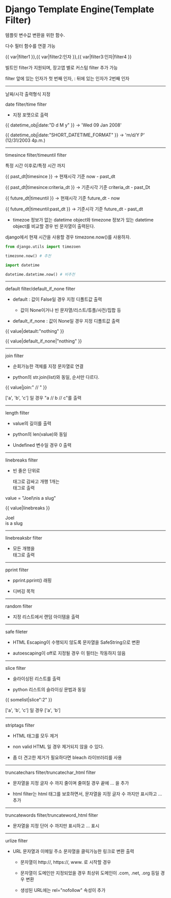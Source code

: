 # Django Template Engine(Template Filter)

템플릿 변수값 변환을 위한 함수.

다수 필터 함수를 연결 가능

{{ var|filter1 }},{{ var|filter2:인자 }},{{ var|filter3:인자|filter4 }}

빌트인 filter가 지원되며, 장고앱 별로 커스텀 filter 추가 가능

filter 앞에 있는 인자가 첫 번째 인자, : 뒤에 있는 인자가 2번째 인자

----

날짜/시각 출력형식 지정

date filter/time filter

* 지정 포맷으로 출력

{{ datetime_obj|date:"D d M y" }} -> 'Wed 09 Jan 2008'

{{ datetime_obj|date:"SHORT_DATETIME_FORMAT" }} -> 'm/d/Y P' (12/31/2003 4p.m.)

----

timesince filter/timeuntil filter

특정 시간 이후로/특정 시간 까지

{{ past_dt|timesince }} -> 현재시각 기준 now - past_dt

{{ past_dt|timesince:criteria_dt }} -> 기준시각 기준 criteria_dt - past_Dt

{{ future_dt|timeuntil }} -> 현재시각 기준 future_dt - now

{{ future_dt|timeuntil:past_dt }} -> 기준시각 기준 future_dt - past_dt

* timezoe 정보가 없는 datetime object와 timezone 정보가 있는 datetime object를 비교할 경우 빈 문자열이 출력된다.

django에서 현재 시간을 사용할 경우 timezone.now()를 사용하자.

```py
from django.utils import timezoen

timezone.now() # 추천

import datetime

datetime.datetime.now() # 비추천
```

----

default filter/default_if_none filter

* default : 값이 False일 경우 지정 디폴트값 출력

    * 값이 None이거나 빈 문자열/리스트/튜플/사전/집합 등

* default_if_none : 값이 None일 경우 지정 디폴트값 출력

{{ value|detault:"nothing" }}

{{ value|default_if_none|"nothing" }}

----

join filter

* 순회가능한 객체를 지정 문자열로 연결

* python의 str.join(list)와 동일, 순서만 다르다.

{{ value|join:" // " }}

['a', 'b', 'c'] 일 경우 "a // b // c"를 출력

----

length filter

* value의 길이를 출력

* python의 len(value)와 동일

* Undefined 변수일 경우 0 출력

----

linebreaks filter

 * 빈 줄은 단위로 <p> 태그로 감싸고 개행 1개는 <br> 태그로 출력

 value = "Joel\nis a slug"

 {{ value|linebreaks }}

 <p>Joel<br/>is a slug</p>

----

linebreaksbr filter

* 모든 개행을 <br> 태그로 출력

----

pprint filter

* pprint.pprint() 래핑

* 디버깅 목적

----

random filter

* 지정 리스트에서 랜덤 아이템을 출력

----

safe fileter

* HTML Escaping이 수행되지 않도록 문자열을 SafeString으로 변환

* autoescaping이 off로 지정될 경우 이 필터는 작동하지 않음

----

slice filter

* 슬라이싱된 리스트를 출력

* python 리스트의 슬라이싱 문법과 동일

{{ somelist|slice":2" }}

['a', 'b', 'c'] 일 경우 ['a', 'b']

----

striptags filter

* HTML 태그를 모두 제거

* non valid HTML 일 경우 제거되지 않을 수 있다.

* 좀 더 견고한 제거가 필요하다면 bleach 라이브러리를 사용

----

truncatechars filter/truncatechar_html filter

* 문자열을 지정 글자 수 까지 줄이며 줄여질 경우 끝에 ... 을 추가

* html filter는 html 태그를 보호하면서, 문자열을 지정 글자 수 까지만 표시하고 ... 추가

----

truncatewords filter/truncateword_html filter

* 문자열을 지정 단어 수 까지만 표시하고 ... 표시

----

urlize filter

* URL 문자열과 이메일 주소 문자열을 클릭가능한 링크로 변환 출력

    * 문자열이 http://, https://, www. 로 시작할 경우

    * 문자열이 도메인만 지정되었을 경우 최상위 도메인이 .com, .net, .org 등일 경우 변환

    * 생성된 URL에는 rel="nofollow" 속성이 추가
